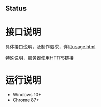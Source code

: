 Status
------

# 接口说明

具体接口说明，及制作要求，详见[usage.html](usage.html)

特殊说明，服务器使用HTTPS链接

# 运行说明

* Windows 10+
* Chrome 87+